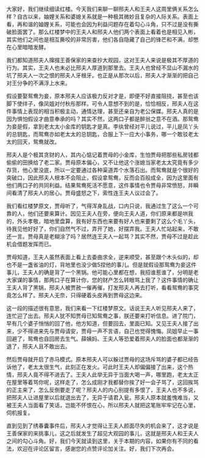 
大家好，我们继续细读红楼。今天我们来聊一聊邢夫人和王夫人这周里俩关系怎么样？自古以来，妯娌关系和婆媳关系就是一种极其微妙且复杂的人际关系。表面上看，再和谐的妯娌关系，可能也会因为利益问题存在着勾心斗角，只不过是没有撕破脸面罢了。那么红楼梦中的王夫人和邢夫人他们两个表面上看着也是相见入彬，其实他们之间也是相互撕咬的非常厉害，他们各自隐藏了自己的锋芒和不满，却憋在心里暗暗发酵。

我们都知道邢夫人撺掇王善保家的来查抄大观园，这对王夫人来说是极其不厚道的行为。其实，王夫人也未必比邢夫人厚道到那里去。王夫人也曾经不显山不漏水的坑了邢夫人一次之恨的邢夫人牙根牙。也正是从那次以后，邢夫人才渐渐的把自己对王分争的不满浮上水来。

假设要娶鸳鸯为妾，原本邢夫人应该极力反对才是，即便不好直接阻挠，甚至也该脚下使绊子，像凤姐对付秋彤那样。可令人意想不到的是，恰恰相反，邢夫人在这件事情上表现的相当积极主动，通情达理，甚至还亲自为老公保媒。邢夫人真的是因为惧怕假设才曲意奉承的吗？其实不然，这两口子都是醉翁之意不在酒。那鸳鸯为妾是假，拿到老太太小金库的钥匙才是真。李纨曾经对平儿说过，平儿是凤丫头的总钥匙，而鸳鸯亦如老太太的总钥匙，合服上下一应大小事务，哪一个敢驳老太太的回天，鸳鸯就改。

邢夫人是个极其贪财的人，其内心惦记着贾母的小金库，生怕贾母把那些私房钱都偷偷的田换给了老二家。贾母原本偏心，又不让他这个涨媳当家老太太究竟有多少存货，他心里没底，所以一定要通过各种渠道弄个水落石出。而鸳鸯就是个很好的突破口，因此邢夫人根本不会阻止，假设拿鸳鸯，反而会百般成全，因为这里面有他们两口子的共同利益。结果鸳鸯死活不愿意，这件事情也令贾母非常愤怒，并瞬间看清了邢夫人的居心。贾母盛怒之下，索性连王夫人议过会了。

我们看红楼梦原文，贾母听了，气得浑身乱战，口内只说，我通过生了这么一个可靠的人，他们还要来算计。因见王夫人在旁，便向王夫人道，你们原来都是哄我的，外头孝敬，暗地里盘算，我有好东西也来要有好人也来要剩了这么个毛丫头，待我见他好好了，你们自然气不过，弄开了她，好摆弄我。王夫人忙站起来，不敢还一言。贾母真是老糊涂了吗？居然连王夫人一起骂？其实不然，贾母不过是趁此机会借题发挥而已。

贾母知道，王夫人虽然表面上看上去委曲求全，逆来顺受，甚至跟个木头似的，却也不是一盏省油的灯，背地里也没少做5捏他的事儿。但是就假设那鸳鸯为妾这件事儿，王夫人的确是背了一个黑锅。他可能心里都在想，我招谁惹谁了，分明是老大家谋的事情，那两口子在算计你，您的财产怎么转眼骂上我了？这件事情的确让王夫人背了黑锅，邢夫人被贾赦一催再催，打发邢夫人再去打听，看看鸳鸯的事究竟怎么样了。邢夫人无奈，只得硬着头皮再到贾母这边来。

这一段的描述很有意思，我们来看一下红楼梦原文。话说王夫人听见邢夫人来了，连忙迎了出去。邢夫人犹不知贾母已知鸳鸯之事，朕还要来打听信息。进了院门，早有几个婆子悄悄的回了他，他方知道，但要回去，里面已知。又见王夫人接了出来，少不得进来先与贾母请安，贾母一声不言语，自己也觉得愧悔。凤姐早止一事回避了，鸳鸯也自回房去生气。薛姨妈、王夫人等恐爱着邢夫人的脸面也都渐渐的退了，邢夫人且不敢出去。

然后贾母就开启了赤马模式。原本邢夫人可以躲过贾母的这场斥骂的婆子都已经告诉他了，老太太很生气，此刻正在发火。可此时王夫人却偏偏接了出来，这个热情，邢夫人竟不得不进去了。王夫人此举无异于当面大喝一声，哪里跑，老太太正在屋里等着骂你呢，这样走了，怎么成刚才我都替你挨了好一会子骂了，这回挨骂的正主来了，怎么反倒要走了呢？邢夫人的内心别提有多恨了，王夫人也不多说，把邢夫人让进屋里以后就退出去了，无异于请君入瓮。邢夫人原本就羞愧难当，又被王夫人当面看了笑话，岂能不怀恨在心，所以邢夫人就把这笔账牢牢记在心里，伺机报复。

直到见到了绣春囊事件后，邢夫人才觉得让王夫人颜面尽失的机会来了，这才说是王善保家的来挑事儿，这之后就发生了超见大观园的事儿，这就是邢夫人和王夫人之间的勾心斗角。好，我们今天就读到这里，关于本期的内容，如果你有不同的看法，欢迎在评论区留言，感谢您的点赞评论加关注。好，我们下次再会。


